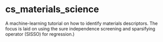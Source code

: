 # cs_materials_science
A machine-learning tutorial on how to identify materials descriptors. The focus is laid on using the sure independence screening and sparsifying operator (SISSO) for regression.)
